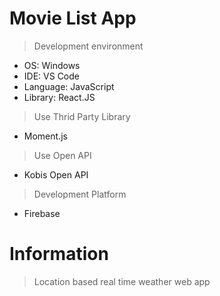 # Movie List App

> Development environment

- OS: Windows
- IDE: VS Code
- Language: JavaScript
- Library: React.JS

> Use Thrid Party Library

- Moment.js

> Use Open API

- Kobis Open API

> Development Platform

- Firebase

# Information

> Location based real time weather web app
